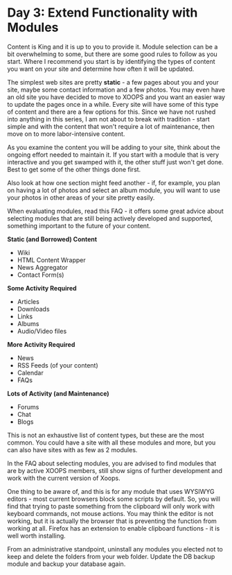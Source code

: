 # Day 3: Extend Functionality with Modules

Content is King and it is up to you to provide it. Module selection can be a bit overwhelming to some, but there are some good rules to follow as you start. Where I recommend you start is by identifying the types of content you want on your site and determine how often it will be updated.

The simplest web sites are pretty **static** - a few pages about you and your site, maybe some contact information and a few photos. You may even have an old site you have decided to move to XOOPS and you want an easier way to update the pages once in a while. Every site will have some of this type of content and there are a few options for this. Since we have not rushed into anything in this series, I am not about to break with tradition - start simple and with the content that won't require a lot of maintenance, then move on to more labor-intensive content.

As you examine the content you will be adding to your site, think about the ongoing effort needed to maintain it. If you start with a module that is very interactive and you get swamped with it, the other stuff just won't get done. Best to get some of the other things done first.

Also look at how one section might feed another - if, for example, you plan on having a lot of photos and select an album module, you will want to use your photos in other areas of your site pretty easily.

When evaluating modules, read this FAQ - it offers some great advice about selecting modules that are still being actively developed and supported, something important to the future of your content.

**Static (and Borrowed) Content**
- Wiki
- HTML Content Wrapper
- News Aggregator
- Contact Form(s)

**Some Activity Required**
- Articles
- Downloads
- Links
- Albums
- Audio/Video files

**More Activity Required**
- News
- RSS Feeds (of your content)
- Calendar
- FAQs

**Lots of Activity (and Maintenance)**
- Forums
- Chat
- Blogs

This is not an exhaustive list of content types, but these are the most common. You could have a site with all these modules and more, but you can also have sites with as few as 2 modules.

In the FAQ about selecting modules, you are advised to find modules that are by active XOOPS members, still show signs of further development and work with the current version of Xoops. 


One thing to be aware of, and this is for any module that uses WYSIWYG editors - most current browsers block some scripts by default. So, you will find that trying to paste something from the clipboard will only work with keyboard commands, not mouse actions. You may think the editor is not working, but it is actually the browser that is preventing the function from working at all. Firefox has an extension to enable clipboard functions - it is well worth installing.


From an administrative standpoint, uninstall any modules you elected not to keep and delete the folders from your web folder. Update the DB backup module and backup your database again.
